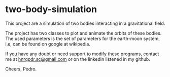 # two-body-simulation
This project are a simulation of two bodies interacting in a gravitational field. 

The project has two classes to plot and animate the orbits of these bodies.
The used parameters is the set of parameters for the earth-moon system, i.e, can be found on google at wikipedia.

If you have any doubt or need support to modify these programs, contact me at hnrqpdr.sc@gmail.com or on the linkedin listened in my github.

Cheers,
Pedro.
